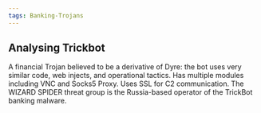 ```yaml
---
tags: Banking-Trojans
---
```

## Analysing Trickbot

A financial Trojan believed to be a derivative of Dyre: the bot uses very similar code, web injects, and operational tactics. Has multiple modules including VNC and Socks5 Proxy. Uses SSL for C2 communication.
The WIZARD SPIDER threat group is the Russia-based operator of the TrickBot banking malware.

